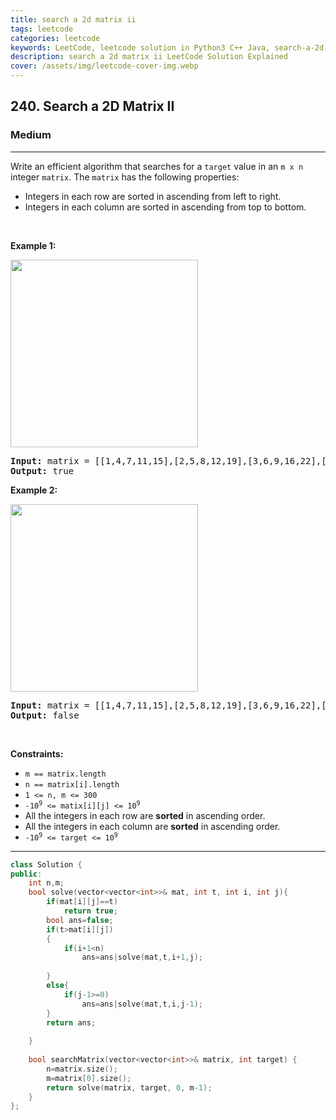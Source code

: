 ```yaml
---
title: search a 2d matrix ii
tags: leetcode
categories: leetcode
keywords: LeetCode, leetcode solution in Python3 C++ Java, search-a-2d-matrix-ii solution
description: search a 2d matrix ii LeetCode Solution Explained
cover: /assets/img/leetcode-cover-img.webp
---
```



<h2>240. Search a 2D Matrix II</h2><h3>Medium</h3><hr><div><p>Write an efficient algorithm that searches for a <code>target</code> value in an <code>m x n</code> integer <code>matrix</code>. The <code>matrix</code> has the following properties:</p>

<ul>
	<li>Integers in each row are sorted in ascending from left to right.</li>
	<li>Integers in each column are sorted in ascending from top to bottom.</li>
</ul>

<p>&nbsp;</p>
<p><strong>Example 1:</strong></p>
<img alt="" src="https://assets.leetcode.com/uploads/2020/11/24/searchgrid2.jpg" style="width: 300px; height: 300px;">
<pre><strong>Input:</strong> matrix = [[1,4,7,11,15],[2,5,8,12,19],[3,6,9,16,22],[10,13,14,17,24],[18,21,23,26,30]], target = 5
<strong>Output:</strong> true
</pre>

<p><strong>Example 2:</strong></p>
<img alt="" src="https://assets.leetcode.com/uploads/2020/11/24/searchgrid.jpg" style="width: 300px; height: 300px;">
<pre><strong>Input:</strong> matrix = [[1,4,7,11,15],[2,5,8,12,19],[3,6,9,16,22],[10,13,14,17,24],[18,21,23,26,30]], target = 20
<strong>Output:</strong> false
</pre>

<p>&nbsp;</p>
<p><strong>Constraints:</strong></p>

<ul>
	<li><code>m == matrix.length</code></li>
	<li><code>n == matrix[i].length</code></li>
	<li><code>1 &lt;= n, m &lt;= 300</code></li>
	<li><code>-10<sup>9</sup> &lt;= matix[i][j] &lt;= 10<sup>9</sup></code></li>
	<li>All the integers in each row are <strong>sorted</strong> in ascending order.</li>
	<li>All the integers in each column are <strong>sorted</strong> in ascending order.</li>
	<li><code>-10<sup>9</sup> &lt;= target &lt;= 10<sup>9</sup></code></li>
</ul>
</div>

---




```cpp
class Solution {
public:
    int n,m;
    bool solve(vector<vector<int>>& mat, int t, int i, int j){
        if(mat[i][j]==t)
            return true;
        bool ans=false;
        if(t>mat[i][j])
        {
            if(i+1<n)
                ans=ans|solve(mat,t,i+1,j);
            
        }
        else{
            if(j-1>=0)
                ans=ans|solve(mat,t,i,j-1);
        }
        return ans;
            
    }
    
    bool searchMatrix(vector<vector<int>>& matrix, int target) {
        n=matrix.size();
        m=matrix[0].size();
        return solve(matrix, target, 0, m-1);
    }
};
```
